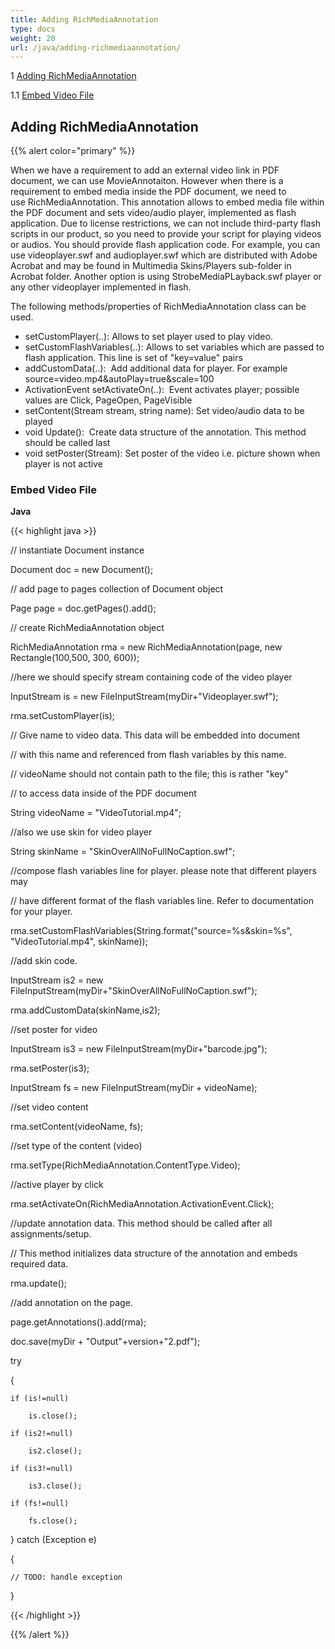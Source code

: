 ```yaml
---
title: Adding RichMediaAnnotation
type: docs
weight: 20
url: /java/adding-richmediaannotation/
---
```


1 [Adding RichMediaAnnotation](#AddingRichMediaAnnotation-AddingRichMediaAnnotation) 

1.1 [Embed Video File](#AddingRichMediaAnnotation-EmbedVideoFile)
## **Adding RichMediaAnnotation**
{{% alert color="primary" %}} 

When we have a requirement to add an external video link in PDF document, we can use MovieAnnotaiton. However when there is a requirement to embed media inside the PDF document, we need to use RichMediaAnnotation. This annotation allows to embed media file within the PDF document and sets video/audio player, implemented as flash application. Due to license restrictions, we can not include third-party flash scripts in our product, so you need to provide your script for playing videos or audios. You should provide flash application code. For example, you can use videoplayer.swf and audioplayer.swf which are distributed with Adobe Acrobat and may be found in Multimedia Skins/Players sub-folder in Acrobat folder. Another option is using StrobeMediaPLayback.swf player or any other videoplayer implemented in flash.

The following methods/properties of RichMediaAnnotation class can be used.

- setCustomPlayer(..): Allows to set player used to play video. 
- setCustomFlashVariables(..): Allows to set variables which are passed to flash application. This line is set of "key=value" pairs
- addCustomData(..):  Add additional data for player. For example source=video.mp4&autoPlay=true&scale=100
- ActivationEvent setActivateOn(..):  Event activates player; possible values are Click, PageOpen, PageVisible
- setContent(Stream stream, string name): Set video/audio data to be played
- void Update():  Create data structure of the annotation. This method should be called last 
- void setPoster(Stream): Set poster of the video i.e. picture shown when player is not active
### **Embed Video File**
**Java**

{{< highlight java >}}

 // instantiate Document instance

Document doc = new Document();

// add page to pages collection of Document object

Page page = doc.getPages().add();



// create RichMediaAnnotation object

RichMediaAnnotation rma = new RichMediaAnnotation(page, new Rectangle(100,500, 300, 600));



//here we should specify stream containing code of the video player

InputStream is = new FileInputStream(myDir+"Videoplayer.swf");

rma.setCustomPlayer(is);



// Give name to video data. This data will be embedded into document 

// with this name and referenced from flash variables by this name. 

// videoName should not contain path to the file; this is rather "key" 

// to access data inside of the PDF document

String videoName = "VideoTutorial.mp4";



//also we use skin for video player

String skinName = "SkinOverAllNoFullNoCaption.swf";



//compose flash variables line for player. please note that different players may 

// have different format of the flash variables line. Refer to documentation for your player.

rma.setCustomFlashVariables(String.format("source=%s&skin=%s", "VideoTutorial.mp4", skinName));



//add skin code. 

InputStream is2 = new FileInputStream(myDir+"SkinOverAllNoFullNoCaption.swf");

rma.addCustomData(skinName,is2);



//set poster for video

InputStream is3 = new FileInputStream(myDir+"barcode.jpg");

rma.setPoster(is3);



InputStream fs = new FileInputStream(myDir + videoName);

//set video content

rma.setContent(videoName, fs);



//set type of the content (video)

rma.setType(RichMediaAnnotation.ContentType.Video);



//active player by click

rma.setActivateOn(RichMediaAnnotation.ActivationEvent.Click);



//update annotation data. This method should be called after all assignments/setup. 

// This method initializes data structure of the annotation and embeds required data. 

rma.update();



//add annotation on the page.

page.getAnnotations().add(rma);



doc.save(myDir + "Output"+version+"2.pdf");

try

{

    if (is!=null)

        is.close();

    if (is2!=null)

        is2.close();

    if (is3!=null)

        is3.close();

    if (fs!=null)

        fs.close();

} catch (Exception e)

{

    // TODO: handle exception

}

{{< /highlight >}}

{{% /alert %}}
